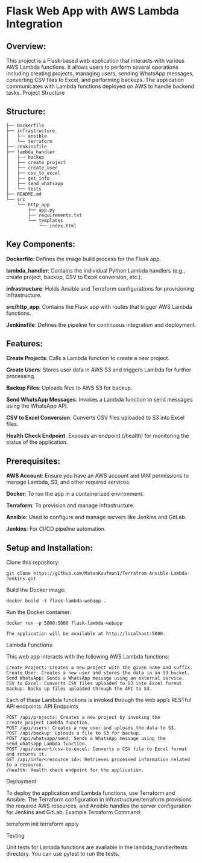 # Flask Web App with AWS Lambda Integration

## Overview:

This project is a Flask-based web application that interacts with various AWS Lambda functions. It allows users to perform several operations including creating projects, managing users, sending WhatsApp messages, converting CSV files to Excel, and performing backups. The application communicates with Lambda functions deployed on AWS to handle backend tasks.
Project Structure

## Structure:

    ├── Dockerfile
    ├── infrastructure
    │   ├── ansible
    │   └── terraform
    ├── Jenkinsfile
    ├── lambda_handler
    │   ├── backup
    │   ├── create_project
    │   ├── create_user
    │   ├── csv_to_excel
    │   ├── get_info
    │   ├── send_whatsapp
    │   └── tests
    ├── README.md
    └── src
        └── http_app
            ├── app.py
            ├── requirements.txt
            └── templates
                └── index.html

## Key Components:

**Dockerfile**: Defines the image build process for the Flask app.

**lambda_handler**: Contains the individual Python Lambda handlers (e.g., create project, backup, CSV to Excel conversion, etc.).

**infrastructure**: Holds Ansible and Terraform configurations for provisioning infrastructure.

**src/http_app**: Contains the Flask app with routes that trigger AWS Lambda functions.

**Jenkinsfile**: Defines the pipeline for continuous integration and deployment.

## Features:

**Create Projects**: Calls a Lambda function to create a new project.

**Create Users**: Stores user data in AWS S3 and triggers Lambda for further processing.

**Backup Files**: Uploads files to AWS S3 for backup.

**Send WhatsApp Messages**: Invokes a Lambda function to send messages using the WhatsApp API.

**CSV to Excel Conversion**: Converts CSV files uploaded to S3 into Excel files.

**Health Check Endpoint**: Exposes an endpoint (/health) for monitoring the status of the application.

## Prerequisites:

**AWS Account**: Ensure you have an AWS account and IAM permissions to manage Lambda, S3, and other required services.

**Docker**: To run the app in a containerized environment.

**Terraform**: To provision and manage infrastructure.

**Ansible**: Used to configure and manage servers like Jenkins and GitLab.

**Jenkins**: For CI/CD pipeline automation.

## Setup and Installation:

Clone this repository:

    git clone https://github.com/MatanKaufman1/Terrafrom-Ansible-Lambda-Jenkins.git

Build the Docker image:

    docker build -t flask-lambda-webapp .

Run the Docker container:

    docker run -p 5000:5000 flask-lambda-webapp

    The application will be available at http://localhost:5000.

Lambda Functions:

This web app interacts with the following AWS Lambda functions:

    Create Project: Creates a new project with the given name and suffix.
    Create User: Creates a new user and stores the data in an S3 bucket.
    Send WhatsApp: Sends a WhatsApp message using an external service.
    CSV to Excel: Converts CSV files uploaded to S3 into Excel format.
    Backup: Backs up files uploaded through the API to S3.

Each of these Lambda functions is invoked through the web app’s RESTful API endpoints.
API Endpoints

    POST /api/projects: Creates a new project by invoking the create_project Lambda function.
    POST /api/users: Creates a new user and uploads the data to S3.
    POST /api/backup: Uploads a file to S3 for backup.
    POST /api/whatsapp/send: Sends a WhatsApp message using the send_whatsapp Lambda function.
    POST /api/convert/csv-to-excel: Converts a CSV file to Excel format and returns it.
    GET /api/info/<resource_id>: Retrieves processed information related to a resource.
    /health: Health check endpoint for the application.

Deployment

To deploy the application and Lambda functions, use Terraform and Ansible. The Terraform configuration in infrastructure/terraform provisions the required AWS resources, and Ansible handles the server configuration for Jenkins and GitLab.
Example Terraform Command:

terraform init
terraform apply

Testing

Unit tests for Lambda functions are available in the lambda_handler/tests directory. You can use pytest to run the tests.
